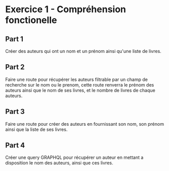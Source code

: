 # Exercice 1 - Compréhension fonctionelle

## Part 1
Créer des auteurs qui ont un nom et un prénom ainsi qu'une liste de livres.

## Part 2

Faire une route pour récupérer les auteurs filtrable par un champ de recherche sur le nom ou le prenom, cette route renverra le prénom des auteurs ainsi que le nom de ses livres, et le nombre de livres de chaque auteurs.
  
## Part 3
Faire une route pour créer des auteurs en fournissant son nom, son prénom ainsi que la liste de ses livres.

## Part 4
Créer une query GRAPHQL pour récupérer un auteur en mettant a disposition le nom des auteurs, ainsi que ces livres.
